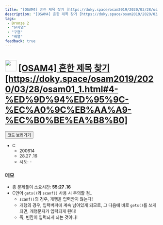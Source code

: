 ```yaml
---
title: "[OSAM4] 흔한 제목 찾기 [https://doky.space/osam2019/2020/03/28/osam01_1.html#4-%ED%9D%94%ED%95%9C-%EC%A0%9C%EB%AA%A9-%EC%B0%BE%EA%B8%B0]"
description: "[OSAM4] 흔한 제목 찾기 [https://doky.space/osam2019/2020/03/28/osam01_1.html#4-%ED%9D%94%ED%95%9C-%EC%A0%9C%EB%AA%A9-%EC%B0%BE%EA%B8%B0] 문제풀이"
tags: 
 - Bronze 2
 - "문자열"
 - "구현"
 - "배열"
feedback: true
---
```

<h1><img src="https://doky.space/assets/icpclev/b2.svg" height="37px"> <a href="http://icpc.me/OSAM4" target="_blank">[OSAM4] 흔한 제목 찾기 [https://doky.space/osam2019/2020/03/28/osam01_1.html#4-%ED%9D%94%ED%95%9C-%EC%A0%9C%EB%AA%A9-%EC%B0%BE%EA%B8%B0]</a></h1>

<a href="https://github.com/DokySp/acmicpc-practice/tree/master/OSAM4"><button class="btn btn-info">코드 보러가기</button></a>

- C
  - 200614
  - 28.27 .16
  - 시도: -


### 메모
 - 총 문제풀이 소요시간: **55:27 .16**
 - C언어 `gets()`와 `scanf()` 사용 시 주의할 점..
    - `scanf()`의 경우, 개행을 입력받지 않는다!
    - 개행의 경우, 입력버퍼에 계속 남아있게 되므로, 그 다음에 바로 `gets()`를 쓰게 되면, 개행문자가 입력되게 된다!
    - 즉, 빈칸이 입력되게 되는 것이다!
